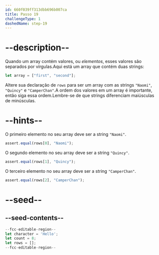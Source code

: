 ```yaml
---
id: 660f039ff313dbb696b007ca
title: Passo 19
challengeType: 1
dashedName: step-19
---
```


# --description--

Quando um array contém valores, ou <dfn>elementos</dfn>, esses valores são separados por vírgulas.Aqui está um array que contém duas strings:

```js
let array = ["first", "second"];
```

Altere sua declaração de `rows` para ser um array com as strings `"Naomi"`, `"Quincy"` e `"CamperChan"`.A ordem dos valores em um array é importante, então siga essa ordem.Lembre-se de que strings diferenciam maiúsculas de minúsculas.

# --hints--

O primeiro elemento no seu array deve ser a string `"Naomi"`.

```js
assert.equal(rows[0], "Naomi");
```

O segundo elemento no seu array deve ser a string `"Quincy"`.

```js
assert.equal(rows[1], "Quincy");
```

O terceiro elemento no seu array deve ser a string `"CamperChan"`.

```js
assert.equal(rows[2], "CamperChan");
```

# --seed--

## --seed-contents--

```js
--fcc-editable-region--
let character = 'Hello';
let count = 8;
let rows = [];
--fcc-editable-region--
```

